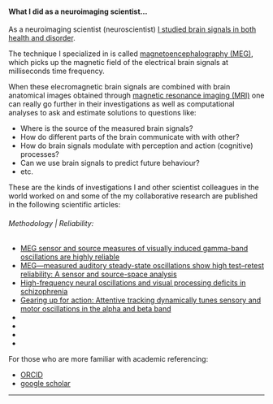 #### What I did as a neuroimaging scientist...

As a neuroimaging scientist (neuroscientist) [I studied brain signals in both health and disorder](https://github.com/hengrumay/brain_dances). 

The technique I specialized in is called [magnetoencephalography (MEG)](http://megcommunity.org/what-is-meg), 
which picks up the magnetic field of the electrical brain signals at milliseconds time frequency. 

When these elecromagnetic brain signals are combined with brain anatomical images obtained through 
[magnetic resonance imaging (MRI)](https://en.wikipedia.org/wiki/Magnetic_resonance_imaging) 
one can really go further in their investigations as well as computational analyses to ask and estimate solutions to questions 
like: 
  - Where is the source of the measured brain signals? 
  - How do different parts of the brain communicate with with other?
  - How do brain signals modulate with perception and action (cognitive) processes? 
  - Can we use brain signals to predict future behaviour? 
  - etc. 

These are the kinds of investigations I and other scientist colleagues in the world worked on
and some of the my collaborative research are published in the following scientific articles:

###### Methodology | Reliability: 
- [MEG sensor and source measures of visually induced gamma-band oscillations are highly reliable](https://doi.org/10.1016/j.neuroimage.2016.05.006)
- [MEG—measured auditory steady-state oscillations show high test–retest reliability: A sensor and source-space analysis](https://doi.org/10.1016/j.neuroimage.2015.07.055)
- [High-frequency neural oscillations and visual processing deficits in schizophrenia](https://www.frontiersin.org/articles/10.3389/fpsyg.2013.00621/full)
- [Gearing up for action: Attentive tracking dynamically tunes sensory and motor oscillations in the alpha and beta band](https://doi.org/10.1016/j.neuroimage.2013.04.120)
- []()
- []()
- []()
- []()


For those who are more familiar with academic referencing:     
<!-- 
- [ResearchGate](https://www.researchgate.net/profile/H_Rm_Tan2) ) 
--> 
- [ORCID](http://orcid.org/0000-0003-2109-0781)   
- [google scholar](https://scholar.google.com/citations?hl=en&user=dYvmLyMAAAAJ&view_op=list_works&gmla=AJsN-F605v5T0dj_KdhP2FNbxZXz5HDUnEoZWVTI6Z-ZmGvPtEdL5GJMKF8bZ36DB667bQQiaMz1_o1LR76E2xQPOu_4IagLBg)  

-----

